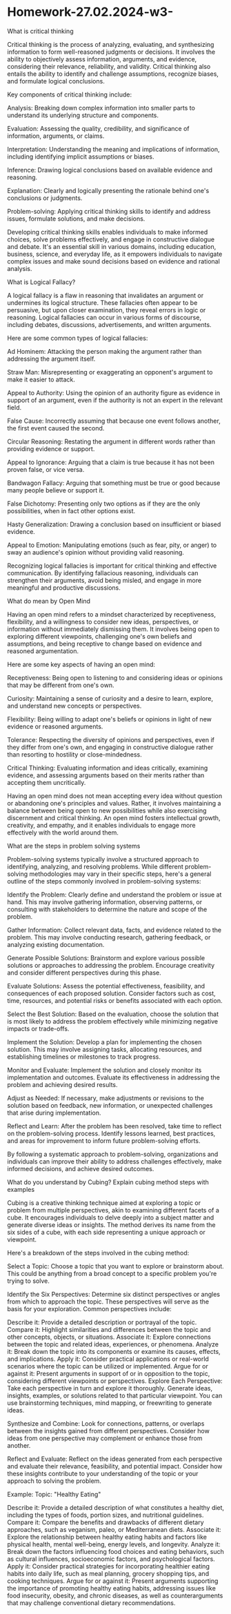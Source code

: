 # Homework-27.02.2024-w3-

What is critical thinking

Critical thinking is the process of analyzing, evaluating, and synthesizing information to form well-reasoned judgments or decisions. It involves the ability to objectively assess information, arguments, and evidence, considering their relevance, reliability, and validity. Critical thinking also entails the ability to identify and challenge assumptions, recognize biases, and formulate logical conclusions.

Key components of critical thinking include:

Analysis: Breaking down complex information into smaller parts to understand its underlying structure and components.

Evaluation: Assessing the quality, credibility, and significance of information, arguments, or claims.

Interpretation: Understanding the meaning and implications of information, including identifying implicit assumptions or biases.

Inference: Drawing logical conclusions based on available evidence and reasoning.

Explanation: Clearly and logically presenting the rationale behind one's conclusions or judgments.

Problem-solving: Applying critical thinking skills to identify and address issues, formulate solutions, and make decisions.

Developing critical thinking skills enables individuals to make informed choices, solve problems effectively, and engage in constructive dialogue and debate. It's an essential skill in various domains, including education, business, science, and everyday life, as it empowers individuals to navigate complex issues and make sound decisions based on evidence and rational analysis.

What is Logical Fallacy?

A logical fallacy is a flaw in reasoning that invalidates an argument or undermines its logical structure. These fallacies often appear to be persuasive, but upon closer examination, they reveal errors in logic or reasoning. Logical fallacies can occur in various forms of discourse, including debates, discussions, advertisements, and written arguments.

Here are some common types of logical fallacies:

Ad Hominem: Attacking the person making the argument rather than addressing the argument itself.

Straw Man: Misrepresenting or exaggerating an opponent's argument to make it easier to attack.

Appeal to Authority: Using the opinion of an authority figure as evidence in support of an argument, even if the authority is not an expert in the relevant field.

False Cause: Incorrectly assuming that because one event follows another, the first event caused the second.

Circular Reasoning: Restating the argument in different words rather than providing evidence or support.

Appeal to Ignorance: Arguing that a claim is true because it has not been proven false, or vice versa.

Bandwagon Fallacy: Arguing that something must be true or good because many people believe or support it.

False Dichotomy: Presenting only two options as if they are the only possibilities, when in fact other options exist.

Hasty Generalization: Drawing a conclusion based on insufficient or biased evidence.

Appeal to Emotion: Manipulating emotions (such as fear, pity, or anger) to sway an audience's opinion without providing valid reasoning.

Recognizing logical fallacies is important for critical thinking and effective communication. By identifying fallacious reasoning, individuals can strengthen their arguments, avoid being misled, and engage in more meaningful and productive discussions.

 What do mean by Open Mind

 Having an open mind refers to a mindset characterized by receptiveness, flexibility, and a willingness to consider new ideas, perspectives, or information without immediately dismissing them. It involves being open to exploring different viewpoints, challenging one's own beliefs and assumptions, and being receptive to change based on evidence and reasoned argumentation.

Here are some key aspects of having an open mind:

Receptiveness: Being open to listening to and considering ideas or opinions that may be different from one's own.

Curiosity: Maintaining a sense of curiosity and a desire to learn, explore, and understand new concepts or perspectives.

Flexibility: Being willing to adapt one's beliefs or opinions in light of new evidence or reasoned arguments.

Tolerance: Respecting the diversity of opinions and perspectives, even if they differ from one's own, and engaging in constructive dialogue rather than resorting to hostility or close-mindedness.

Critical Thinking: Evaluating information and ideas critically, examining evidence, and assessing arguments based on their merits rather than accepting them uncritically.

Having an open mind does not mean accepting every idea without question or abandoning one's principles and values. Rather, it involves maintaining a balance between being open to new possibilities while also exercising discernment and critical thinking. An open mind fosters intellectual growth, creativity, and empathy, and it enables individuals to engage more effectively with the world around them.

What are the steps in problem solving systems

Problem-solving systems typically involve a structured approach to identifying, analyzing, and resolving problems. While different problem-solving methodologies may vary in their specific steps, here's a general outline of the steps commonly involved in problem-solving systems:

Identify the Problem: Clearly define and understand the problem or issue at hand. This may involve gathering information, observing patterns, or consulting with stakeholders to determine the nature and scope of the problem.

Gather Information: Collect relevant data, facts, and evidence related to the problem. This may involve conducting research, gathering feedback, or analyzing existing documentation.

Generate Possible Solutions: Brainstorm and explore various possible solutions or approaches to addressing the problem. Encourage creativity and consider different perspectives during this phase.

Evaluate Solutions: Assess the potential effectiveness, feasibility, and consequences of each proposed solution. Consider factors such as cost, time, resources, and potential risks or benefits associated with each option.

Select the Best Solution: Based on the evaluation, choose the solution that is most likely to address the problem effectively while minimizing negative impacts or trade-offs.

Implement the Solution: Develop a plan for implementing the chosen solution. This may involve assigning tasks, allocating resources, and establishing timelines or milestones to track progress.

Monitor and Evaluate: Implement the solution and closely monitor its implementation and outcomes. Evaluate its effectiveness in addressing the problem and achieving desired results.

Adjust as Needed: If necessary, make adjustments or revisions to the solution based on feedback, new information, or unexpected challenges that arise during implementation.

Reflect and Learn: After the problem has been resolved, take time to reflect on the problem-solving process. Identify lessons learned, best practices, and areas for improvement to inform future problem-solving efforts.

By following a systematic approach to problem-solving, organizations and individuals can improve their ability to address challenges effectively, make informed decisions, and achieve desired outcomes.

What do you understand by Cubing? Explain cubing method steps with examples

Cubing is a creative thinking technique aimed at exploring a topic or problem from multiple perspectives, akin to examining different facets of a cube. It encourages individuals to delve deeply into a subject matter and generate diverse ideas or insights. The method derives its name from the six sides of a cube, with each side representing a unique approach or viewpoint.

Here's a breakdown of the steps involved in the cubing method:

Select a Topic: Choose a topic that you want to explore or brainstorm about. This could be anything from a broad concept to a specific problem you're trying to solve.

Identify the Six Perspectives: Determine six distinct perspectives or angles from which to approach the topic. These perspectives will serve as the basis for your exploration. Common perspectives include:

Describe it: Provide a detailed description or portrayal of the topic.
Compare it: Highlight similarities and differences between the topic and other concepts, objects, or situations.
Associate it: Explore connections between the topic and related ideas, experiences, or phenomena.
Analyze it: Break down the topic into its components or examine its causes, effects, and implications.
Apply it: Consider practical applications or real-world scenarios where the topic can be utilized or implemented.
Argue for or against it: Present arguments in support of or in opposition to the topic, considering different viewpoints or perspectives.
Explore Each Perspective: Take each perspective in turn and explore it thoroughly. Generate ideas, insights, examples, or solutions related to that particular viewpoint. You can use brainstorming techniques, mind mapping, or freewriting to generate ideas.

Synthesize and Combine: Look for connections, patterns, or overlaps between the insights gained from different perspectives. Consider how ideas from one perspective may complement or enhance those from another.

Reflect and Evaluate: Reflect on the ideas generated from each perspective and evaluate their relevance, feasibility, and potential impact. Consider how these insights contribute to your understanding of the topic or your approach to solving the problem.

Example:
Topic: "Healthy Eating"

Describe it: Provide a detailed description of what constitutes a healthy diet, including the types of foods, portion sizes, and nutritional guidelines.
Compare it: Compare the benefits and drawbacks of different dietary approaches, such as veganism, paleo, or Mediterranean diets.
Associate it: Explore the relationship between healthy eating habits and factors like physical health, mental well-being, energy levels, and longevity.
Analyze it: Break down the factors influencing food choices and eating behaviors, such as cultural influences, socioeconomic factors, and psychological factors.
Apply it: Consider practical strategies for incorporating healthier eating habits into daily life, such as meal planning, grocery shopping tips, and cooking techniques.
Argue for or against it: Present arguments supporting the importance of promoting healthy eating habits, addressing issues like food insecurity, obesity, and chronic diseases, as well as counterarguments that may challenge conventional dietary recommendations.
